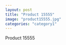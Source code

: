 ```yaml
---
layout: post
title: "Product 15555"
image: "product15555.jpg"
categories: "category1"
---
```

Product 15555
